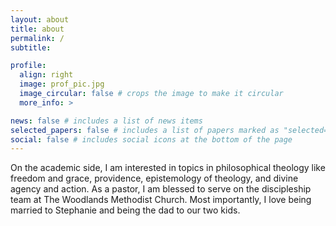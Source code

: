 ```yaml
---
layout: about
title: about
permalink: /
subtitle:

profile:
  align: right
  image: prof_pic.jpg
  image_circular: false # crops the image to make it circular
  more_info: >

news: false # includes a list of news items
selected_papers: false # includes a list of papers marked as "selected={true}"
social: false # includes social icons at the bottom of the page
---
```


On the academic side, I am interested in topics in philosophical theology like freedom and grace, providence, epistemology of theology, and divine agency and action. As a pastor, I am blessed to serve on the discipleship team at The Woodlands Methodist Church. Most importantly, I love being married to Stephanie and being the dad to our two kids.
